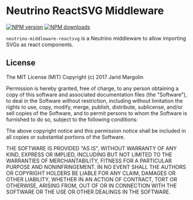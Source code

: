 # Neutrino ReactSVG Middleware
[![NPM version][npm-image]][npm-url] [![NPM downloads][npm-downloads]][npm-url]

`neutrino-middleware-reactsvg` is a Neutrino middleware to allow importing SVGs as react components.

[npm-image]: https://img.shields.io/npm/v/neutrino-middleware-reactsvg.svg
[npm-downloads]: https://img.shields.io/npm/dt/neutrino-middleware-reactsvg.svg
[npm-url]: https://npmjs.org/package/neutrino-middleware-reactsvg

## License

The MIT License (MIT) Copyright (c) 2017 Jarid Margolin

Permission is hereby granted, free of charge, to any person obtaining a copy of this software and associated documentation files (the "Software"), to deal in the Software without restriction, including without limitation the rights to use, copy, modify, merge, publish, distribute, sublicense, and/or sell copies of the Software, and to permit persons to whom the Software is furnished to do so, subject to the following conditions:

The above copyright notice and this permission notice shall be included in all copies or substantial portions of the Software.

THE SOFTWARE IS PROVIDED "AS IS", WITHOUT WARRANTY OF ANY KIND, EXPRESS OR IMPLIED, INCLUDING BUT NOT LIMITED TO THE WARRANTIES OF MERCHANTABILITY, FITNESS FOR A PARTICULAR PURPOSE AND NONINFRINGEMENT. IN NO EVENT SHALL THE AUTHORS OR COPYRIGHT HOLDERS BE LIABLE FOR ANY CLAIM, DAMAGES OR OTHER LIABILITY, WHETHER IN AN ACTION OF CONTRACT, TORT OR OTHERWISE, ARISING FROM, OUT OF OR IN CONNECTION WITH THE SOFTWARE OR THE USE OR OTHER DEALINGS IN THE SOFTWARE.
